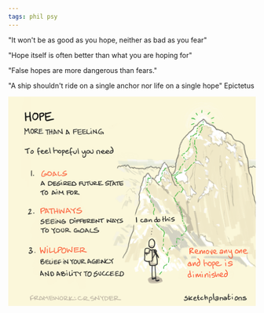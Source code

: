 ```yaml
---
tags: phil psy
---
```


"It won't be as good as you hope, neither as bad as you fear"

"Hope itself is often better than what you are hoping for"

"False hopes are more dangerous than fears."


"A ship shouldn't ride on a single anchor nor life on a single hope" Epictetus 

![](/static/img/hope-is-more-than-a-feeling.png)
